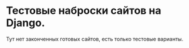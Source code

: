 # Тестовые наброски сайтов на Django.
Тут нет законченных готовых сайтов, есть только тестовые варианты.